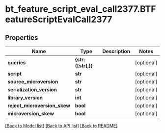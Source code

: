 # bt_feature_script_eval_call2377.BTFeatureScriptEvalCall2377

## Properties
Name | Type | Description | Notes
------------ | ------------- | ------------- | -------------
**queries** | **{str: ([str],)}** |  | [optional] 
**script** | **str** |  | [optional] 
**source_microversion** | **str** |  | [optional] 
**serialization_version** | **str** |  | [optional] 
**library_version** | **int** |  | [optional] 
**reject_microversion_skew** | **bool** |  | [optional] 
**microversion_skew** | **bool** |  | [optional] 

[[Back to Model list]](../README.md#documentation-for-models) [[Back to API list]](../README.md#documentation-for-api-endpoints) [[Back to README]](../README.md)


